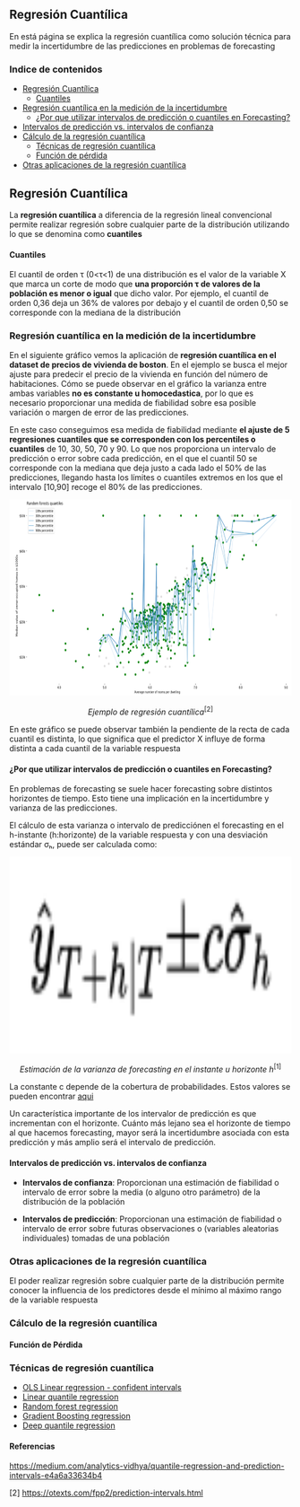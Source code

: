 ## Regresión Cuantílica
En está página se explica la regresión cuantílica como solución técnica para medir la incertidumbre de las predicciones en problemas de forecasting


### Indice de contenidos
- [Regresión Cuantílica](#introduccion)
  - [Cuantiles](#cuantiles)
- [Regresión cuantílica en la medición de la incertidumbre](#cuantil-incertidumbre)
  - [¿Por que utilizar intervalos de predicción o cuantiles en Forecasting?](#forecast-incertidumbre)
- [Intervalos de predicción vs. intervalos de confianza](#intervalo.vs.confianza)
- [Cálculo de la regresión cuantílica](#intervalo.vs.confianza)
  - [Técnicas de regresión cuantílica](#intervalo.vs.confianza)
  - [Función de pérdida](#intervalo.vs.confianza)
- [Otras aplicaciones de la regresión cuantílica](#intervalo.vs.confianza)

<a name="introduccion"></a>
## Regresión Cuantílica

La **regresión cuantílica** a diferencia de la regresión lineal convencional permite realizar regresión sobre cualquier parte de la distribución utilizando lo que se denomina como **cuantiles**

<a name="cuantiles"></a>
#### Cuantiles

El cuantil de orden τ (0<τ<1) de una distribución es el valor de la variable X que marca un corte de modo que **una proporción τ de valores de la población es menor o igual** que dicho valor. Por ejemplo, el cuantil de orden 0,36 deja un 36% de valores por debajo y el cuantil de orden 0,50 se corresponde con la mediana de la distribución

<a name="cuantil-incertidumbre"></a>
### Regresión cuantílica en la medición de la incertidumbre

En el siguiente gráfico vemos la aplicación de **regresión cuantílica en el dataset de precios de vivienda de boston**. En el ejemplo se busca el mejor ajuste para predecir el precio de la vivienda en función del número de habitaciones. Cómo se puede observar en el gráfico la varianza entre ambas variables **no es constante u homocedastica**, por lo que es necesario proporcionar una medida de fiabilidad sobre esa posible variación o margen de error de las predicciones.

En este caso conseguimos esa medida de fiabilidad mediante **el ajuste de 5 regresiones cuantiles que se corresponden con los percentiles o cuantiles** de 10, 30, 50, 70 y 90. Lo que nos proporciona un intervalo de predicción o error sobre cada predicción, en el que el cuantil 50 se corresponde con la mediana que deja justo a cada lado el 50% de las predicciones, llegando hasta los límites o cuantiles extremos en los que el intervalo [10,90] recoge el 80% de las predicciones.

 <p align="center"><img src="/docs/assets/quantile_regression/quantile_regression_example.PNG" height="350" alt=“Ejemplo de regresión cuantílica” /></p>
<p align="center"><em>Ejemplo de regresión cuantílica</em><sup>[2]</sup></p>

En este gráfico se puede observar también la pendiente de la recta de cada cuantil es distinta, lo que significa que el predictor X influye de forma distinta a cada cuantil de la variable respuesta

<a name="forecast-incertidumbre"></a>
#### ¿Por que utilizar intervalos de predicción o cuantiles en Forecasting?

En problemas de forecasting se suele hacer forecasting sobre distintos horizontes de tiempo. Esto tiene una implicación en la incertidumbre y varianza de las predicciones.

El cálculo de esta varianza o intervalo de predicciónen el forecasting en el h-instante (h:horizonte) de la variable respuesta y con una desviación estándar σₕ, puede ser calculada como:

 <p align="center"><img src="/docs/assets/quantile_regression/forecast_variance.png" height="350" alt=“Ejemplo de regresión cuantílica” /></p>
<p align="center"><em>Estimación de la varianza de forecasting en el instante u horizonte h</em><sup>[1]</sup></p>

La constante c depende de la cobertura de probabilidades. Estos valores se pueden encontrar [aqui](https://otexts.com/fpp2/prediction-intervals.html)

Un característica importante de los intervalor de predicción es que incrementan con el horizonte. Cuánto más lejano sea el horizonte de tiempo al que hacemos forecasting, mayor será la incertidumbre asociada con esta predicción y más amplio será el intervalo de predicción.

<a name="intervalo.vs.confianza"></a>
#### Intervalos de predicción vs. intervalos de confianza

- **Intervalos de confianza**: Proporcionan una estimación de fiabilidad o intervalo de error sobre la media (o alguno otro parámetro) de la distribución de la población

- **Intervalos de predicción**: Proporcionan una estimación de fiabilidad o intervalo de error sobre futuras observaciones o (variables aleatorias individuales) tomadas de una población

### Otras aplicaciones de la regresión cuantílica

El poder realizar regresión sobre cualquier parte de la distribución permite conocer la influencia de los predictores desde el mínimo al máximo rango de la variable respuesta

### Cálculo de la regresión cuantílica

####  Función de Pérdida

### Técnicas de regresión cuantílica

- [OLS Linear regression - confident intervals](#ols)
- [Linear quantile regression](#linear_quantile)
- [Random forest regression](#rf_quantile)
- [Gradient Boosting regression](#gaadboost)
- [Deep quantile regression](#dqr)


#### Referencias

https://medium.com/analytics-vidhya/quantile-regression-and-prediction-intervals-e4a6a33634b4

[2]  https://otexts.com/fpp2/prediction-intervals.html
